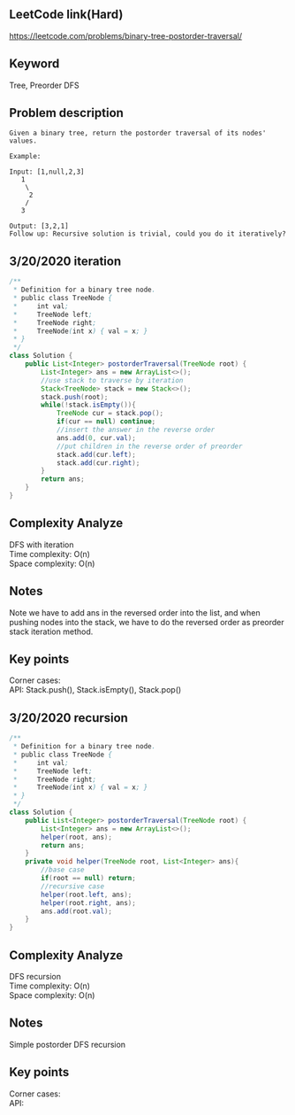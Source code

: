 ## LeetCode link(Hard)
https://leetcode.com/problems/binary-tree-postorder-traversal/

## Keyword
Tree, Preorder DFS

## Problem description
```
Given a binary tree, return the postorder traversal of its nodes' values.

Example:

Input: [1,null,2,3]
   1
    \
     2
    /
   3

Output: [3,2,1]
Follow up: Recursive solution is trivial, could you do it iteratively?
```
## 3/20/2020 iteration

```java
/**
 * Definition for a binary tree node.
 * public class TreeNode {
 *     int val;
 *     TreeNode left;
 *     TreeNode right;
 *     TreeNode(int x) { val = x; }
 * }
 */
class Solution {
    public List<Integer> postorderTraversal(TreeNode root) {
        List<Integer> ans = new ArrayList<>();
        //use stack to traverse by iteration
        Stack<TreeNode> stack = new Stack<>();
        stack.push(root);
        while(!stack.isEmpty()){
            TreeNode cur = stack.pop();
            if(cur == null) continue;
            //insert the answer in the reverse order
            ans.add(0, cur.val);
            //put children in the reverse order of preorder
            stack.add(cur.left);
            stack.add(cur.right);
        }
        return ans;
    }
}
```

## Complexity Analyze
DFS with iteration\
Time complexity: O(n) \
Space complexity: O(n)

## Notes
Note we have to add ans in the reversed order into the list, and when pushing nodes into the stack, we have to do the reversed order as preorder stack iteration method.

## Key points
Corner cases: \
API: Stack.push(), Stack.isEmpty(), Stack.pop()

## 3/20/2020 recursion

```java
/**
 * Definition for a binary tree node.
 * public class TreeNode {
 *     int val;
 *     TreeNode left;
 *     TreeNode right;
 *     TreeNode(int x) { val = x; }
 * }
 */
class Solution {
    public List<Integer> postorderTraversal(TreeNode root) {
        List<Integer> ans = new ArrayList<>();
        helper(root, ans);
        return ans;
    }
    private void helper(TreeNode root, List<Integer> ans){
        //base case
        if(root == null) return;
        //recursive case
        helper(root.left, ans);
        helper(root.right, ans);
        ans.add(root.val);
    }
}
```

## Complexity Analyze
DFS recursion\
Time complexity: O(n)\
Space complexity: O(n)

## Notes
Simple postorder DFS recursion

## Key points
Corner cases:\
API: